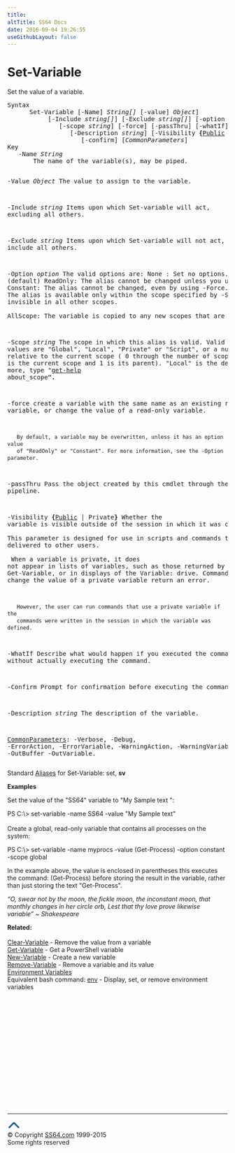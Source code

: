 ```yaml
---
title:
altTitle: SS64 Docs
date: 2016-09-04 19:26:55
useGithubLayout: false
---
```

<!-- #BeginLibraryItem "/Library/head_ps.lbi" --><!-- #EndLibraryItem --><h1>Set-Variable</h1> 
<p>Set the value of a variable.</p>
<pre>Syntax
      Set-Variable [-Name] <i>String[] </i>[-value] <i>Object</i>] 
           [-Include <i>string[]</i>] [-Exclude <i>string[]</i>] [-option <i>option</i>]
              [-scope <i>string</i>] [-force] [-passThru] [-whatIf]
                 [-Description <i>string</i>] [-Visibility <b>{</b><u>Public</u> | Private<b>}</b> ]
                    [-confirm] [<i>CommonParameters</i>]
Key
   -Name <i>String</i>
       The name of the variable(s), may be piped.

   -Value <i>Object</i>
       The value to assign to the variable.

   -Include <i>string</i>
       Items upon which Set-variable will act, excluding all others.

   -Exclude <i>string</i>
       Items upon which Set-variable will not act, include all others.

   -Option <i>option</i>
       The valid options are: 
         None    : Set no options. (default) 
         ReadOnly: The alias cannot be changed unless you use -Force. 
         Constant: The alias cannot be changed, even by using -Force. 
         Private : The alias is available only within the scope specified by -Scope. 
                   It is invisible in all other scopes.  
         AllScope: The variable is copied to any new scopes that are created.

   -Scope <i>string</i>
       The scope in which this alias is valid. 
       Valid values are "Global", "Local", "Private" or "Script", or a number 
       relative to the current scope ( 0 through the number of scopes, where 
       0 is the current scope and 1 is its parent). "Local" is the default.
       For more, type "<a href="get-help.html">get-help</a> about_scope<b>".</b>

   -force
       create a variable with the same name as an existing read-only variable,
       or change the value of a read-only variable. 

       By default, a variable may be overwritten, unless it has an option value
       of "ReadOnly" or "Constant". For more information, see the -Option parameter.

   -passThru 
       Pass the object created by this cmdlet through the pipeline.

   -Visibility <b>{</b><u>Public</u> | Private<b>}</b>
       Whether the variable is visible outside of the session in which it was created.<br>       This parameter is designed for  use in scripts and commands that
       will be delivered to other users.<br>        <br>       When a variable is private, it does not appear in lists of variables, such as
       those returned by Get-Variable, or in displays of the Variable: drive.
       Commands to read or change the value of a private variable return an error.

       However, the user can run commands that use a private variable if the
       commands were written in the session in which the variable was defined.

   -WhatIf
       Describe what would happen if you executed the command without actually
       executing the command.

   -Confirm
       Prompt for confirmation before executing the command.

   -Description <i>string</i>
       The description of the variable.

   <a href="common.html">CommonParameters</a>:
       -Verbose, -Debug, -ErrorAction, -ErrorVariable, -WarningAction, -WarningVariable,
       -OutBuffer -OutVariable.</pre>
<p>
Standard <a href="get-alias.html">Aliases</a> for Set-Variable:<span class="code"> set, <b>sv</b></span></p>
<p><b>Examples</b></p>
<p>Set the value of the "SS64" variable to "My Sample text ":</p>
<p><span class="code">PS C:\&gt; set-variable -name SS64 -value "My Sample text"</span><br>
<br>
Create a global, read-only variable that contains all processes on the system:</p>
<p class="code">PS C:\&gt; set-variable -name myprocs -value (Get-Process) -option constant -scope global</p>
<p>In the example above, the value is enclosed in parentheses  this executes the command: (Get-Process)  before  storing the result in the variable, rather than just storing the text "Get-Process". </p>
<p class="quote"><i>“O, swear not by the moon, the fickle moon, the inconstant moon, that monthly changes in her circle orb, Lest that thy love prove likewise variable” ~ Shakespeare</i></p>
<p><b>Related:</b><br>
<br>
<a href="clear-variable.html">Clear-Variable</a> - Remove the value from a variable<br>
<a href="get-variable.html">Get-Variable</a> - Get a PowerShell variable<br>
<a href="new-variable.html">New-Variable</a> - Create a new variable<br>
<a href="remove-variable.html">Remove-Variable</a> - Remove a variable and its value<br>
<a href="syntax-env.html">Environment Variables</a><br>
Equivalent bash command: <a href="../bash/env.html">env</a> - Display, set, or remove environment variables </p><!-- #BeginLibraryItem "/Library/foot_ps.lbi" --><p>
<!-- PowerShell300 -->
<ins class="adsbygoogle" style="display:inline-block;width:300px;height:250px" data-ad-client="ca-pub-6140977852749469" data-ad-slot="6253539900"></ins>
<script>
(adsbygoogle = window.adsbygoogle || []).push({});
</script></p>
<hr>
<div id="bl" class="footer"><a href="set-variable.html#"><img src="../images/top.png" width="30" height="22" alt="Back to the Top"></a></div>
<div id="br" class="footer, tagline">© Copyright <a href="http://ss64.com/">SS64.com</a> 1999-2015<br>
Some rights reserved</div><!-- #EndLibraryItem -->


